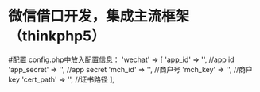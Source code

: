 微信借口开发，集成主流框架（thinkphp5）
=================
#配置
config.php中放入配置信息：
'wechat' => [
		'app_id' => '',  //app id
		'app_secret' => '', //app secret
		'mch_id' => '', //商户号
		'mch_key' => '', //商户 key
		'cert_path' => '', //证书路径
	],